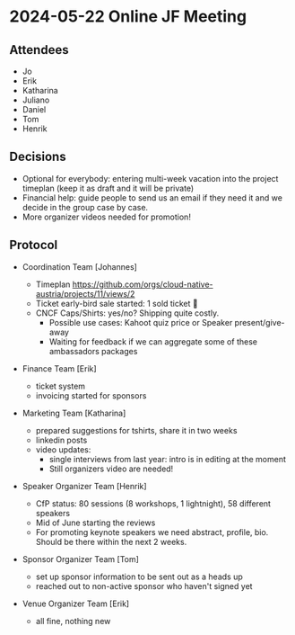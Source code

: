 # 2024-05-22 Online JF Meeting

## Attendees

- Jo
- Erik
- Katharina
- Juliano
- Daniel
- Tom
- Henrik

## Decisions

- Optional for everybody: entering multi-week vacation into the project timeplan (keep it as draft and it will be private)
- Financial help: guide people to send us an email if they need it and we decide in the group case by case.
- More organizer videos needed for promotion!

## Protocol

- Coordination Team [Johannes]
  - Timeplan https://github.com/orgs/cloud-native-austria/projects/11/views/2
  - Ticket early-bird sale started: 1 sold ticket 🚀
  - CNCF Caps/Shirts: yes/no? Shipping quite costly.
    - Possible use cases: Kahoot quiz price or Speaker present/give-away
    - Waiting for feedback if we can aggregate some of these ambassadors packages

- Finance Team [Erik]
  - ticket system
  - invoicing started for sponsors


- Marketing Team [Katharina]
  - prepared suggestions for tshirts, share it in two weeks
  - linkedin posts
  - video updates:
    - single interviews from last year: intro is in editing at the moment
    - Still organizers video are needed!

- Speaker Organizer Team [Henrik]
  - CfP status: 80 sessions (8 workshops, 1 lightnight), 58 different speakers
  - Mid of June starting the reviews
  - For promoting keynote speakers we need abstract, profile, bio. Should be there within the next 2 weeks.

- Sponsor Organizer Team [Tom]
  - set up sponsor information to be sent out as a heads up
  - reached out to non-active sponsor who haven't signed yet

- Venue Organizer Team [Erik]
  - all fine, nothing new
